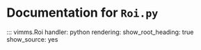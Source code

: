 # Documentation for `Roi.py`

::: vimms.Roi
    handler: python
    rendering:
      show_root_heading: true
      show_source: yes